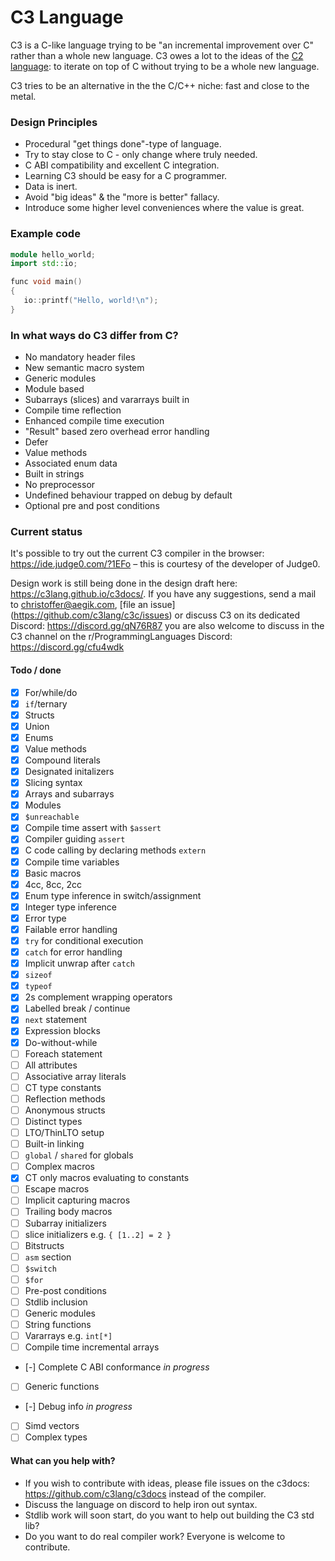 # C3 Language

C3 is a C-like language trying to be "an incremental improvement over C" rather than a whole new language. 
C3 owes a lot to the ideas of the [C2 language](http://c2lang.org): to iterate on top of C without trying to be a 
whole new language.

C3 tries to be an alternative in the the C/C++ niche: fast and close to the metal.

### Design Principles
- Procedural "get things done"-type of language.
- Try to stay close to C - only change where truly needed.
- C ABI compatibility and excellent C integration.
- Learning C3 should be easy for a C programmer.
- Data is inert.
- Avoid "big ideas" & the "more is better" fallacy.
- Introduce some higher level conveniences where the value is great.

### Example code

```c++
module hello_world;
import std::io;

func void main()
{
   io::printf("Hello, world!\n");
}
```

### In what ways do C3 differ from C?

- No mandatory header files
- New semantic macro system
- Generic modules
- Module based
- Subarrays (slices) and vararrays built in
- Compile time reflection
- Enhanced compile time execution
- "Result" based zero overhead error handling
- Defer
- Value methods
- Associated enum data
- Built in strings
- No preprocessor
- Undefined behaviour trapped on debug by default
- Optional pre and post conditions

### Current status

It's possible to try out the current C3 compiler in the browser: https://ide.judge0.com/?1EFo – this is courtesy of the
developer of Judge0. 

Design work is still being done in the design draft here: https://c3lang.github.io/c3docs/. If you have any suggestions, send a mail to [christoffer@aegik.com](mailto:christoffer@aegik.com), [file an issue] (https://github.com/c3lang/c3c/issues) or discuss 
C3 on its dedicated Discord: https://discord.gg/qN76R87
you are also welcome to discuss in the C3 channel on 
the r/ProgrammingLanguages Discord: https://discord.gg/cfu4wdk


#### Todo / done

- [x] For/while/do
- [x] `if`/ternary
- [x] Structs
- [x] Union
- [x] Enums
- [x] Value methods
- [x] Compound literals
- [x] Designated initalizers
- [x] Slicing syntax
- [x] Arrays and subarrays
- [x] Modules
- [x] `$unreachable`
- [x] Compile time assert with `$assert`
- [x] Compiler guiding `assert` 
- [x] C code calling by declaring methods `extern`
- [x] Compile time variables
- [x] Basic macros
- [x] 4cc, 8cc, 2cc
- [x] Enum type inference in switch/assignment
- [x] Integer type inference
- [x] Error type
- [x] Failable error handling
- [x] `try` for conditional execution
- [x] `catch` for error handling
- [x] Implicit unwrap after `catch`
- [x] `sizeof`
- [x] `typeof`
- [x] 2s complement wrapping operators
- [x] Labelled break / continue
- [x] `next` statement
- [x] Expression blocks
- [x] Do-without-while
- [ ] Foreach statement
- [ ] All attributes
- [ ] Associative array literals
- [ ] CT type constants
- [ ] Reflection methods
- [ ] Anonymous structs
- [ ] Distinct types
- [ ] LTO/ThinLTO setup
- [ ] Built-in linking
- [ ] `global` / `shared` for globals 
- [ ] Complex macros
- [x] CT only macros evaluating to constants
- [ ] Escape macros
- [ ] Implicit capturing macros
- [ ] Trailing body macros
- [ ] Subarray initializers
- [ ] slice initializers e.g. `{ [1..2] = 2 }`
- [ ] Bitstructs
- [ ] `asm` section
- [ ] `$switch`
- [ ] `$for`
- [ ] Pre-post conditions
- [ ] Stdlib inclusion
- [ ] Generic modules
- [ ] String functions
- [ ] Vararrays e.g. `int[*]`
- [ ] Compile time incremental arrays
- [-] Complete C ABI conformance *in progress*
- [ ] Generic functions
- [-] Debug info *in progress*
- [ ] Simd vectors
- [ ] Complex types

#### What can you help with?

- If you wish to contribute with ideas, please file issues on the c3docs: https://github.com/c3lang/c3docs instead of the compiler.
- Discuss the language on discord to help iron out syntax.
- Stdlib work will soon start, do you want to help out building the C3 std lib?
- Do you want to do real compiler work? Everyone is welcome to contribute.
